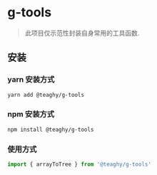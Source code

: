 # g-tools

> 此项目仅示范性封装自身常用的工具函数.

## 安装

### yarn 安装方式

```bash
yarn add @teaghy/g-tools
```

### npm 安装方式

```bash
npm install @teaghy/g-tools
```

### 使用方式

```javascript
import { arrayToTree } from '@teaghy/g-tools'
```